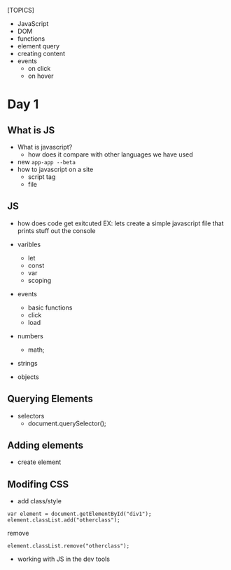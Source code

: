 [TOPICS]
- JavaScript
- DOM
- functions
- element query
- creating content
- events
    - on click
    - on hover

# Day 1

## What is JS
- What is javascript?
    - how does it compare with other languages we have used
- new `app-app --beta`
- how to javascript on a site 
    - script tag
    - file


## JS 
- how does code get exitcuted
EX: lets create a simple javascript file that prints stuff out the console

- varibles
    - let 
    - const
    - var
    - scoping
- events
    - basic functions
    - click
    - load
- numbers
    - math;
- strings
- objects

## Querying Elements
- selectors
    - document.querySelector();
## Adding elements
- create element

## Modifing CSS
- add class/style
```
var element = document.getElementById("div1");
element.classList.add("otherclass"); 
```

remove 
```
element.classList.remove("otherclass");
```

    
- working with JS in the dev tools